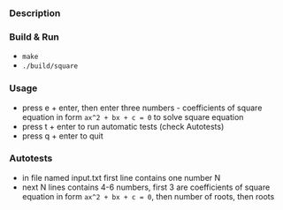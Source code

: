 ### Description

### Build & Run
- `make`
- `./build/square`

### Usage
- press e + enter, then enter three numbers - coefficients of square equation in form `ax^2 + bx + c = 0` to solve square equation
- press t + enter to run automatic tests (check Autotests)
- press q + enter to quit

### Autotests
- in file named input.txt first line contains one number N
- next N lines contains 4-6 numbers, first 3 are coefficients of square equation in form `ax^2 + bx + c = 0`, then number of roots, then roots

